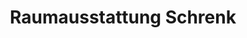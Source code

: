 ---
title: "Raumausstattung Schrenk"
url: /fuerth/raumausstattung-schrenk/
shop: Raumausstattung
---